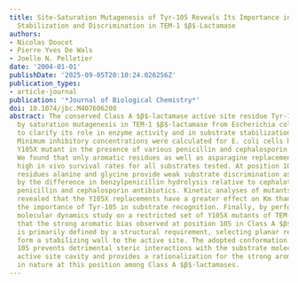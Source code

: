 ```yaml
---
title: Site-Saturation Mutagenesis of Tyr-105 Reveals Its Importance in Substrate
  Stabilization and Discrimination in TEM-1 $β$-Lactamase
authors:
- Nicolas Doucet
- Pierre Yves De Wals
- Joelle N. Pelletier
date: '2004-01-01'
publishDate: '2025-09-05T20:10:24.026256Z'
publication_types:
- article-journal
publication: '*Journal of Biological Chemistry*'
doi: 10.1074/jbc.M407606200
abstract: The conserved Class A $β$-lactamase active site residue Tyr-105 was substituted
  by saturation mutagenesis in TEM-1 $β$-lactamase from Escherichia coli in order
  to clarify its role in enzyme activity and in substrate stabilization and discrimination.
  Minimum inhibitory concentrations were calculated for E. coli cells harboring each
  Y105X mutant in the presence of various penicillin and cephalosporin antibiotics.
  We found that only aromatic residues as well as asparagine replacements conferred
  high in vivo survival rates for all substrates tested. At position 105, the small
  residues alanine and glycine provide weak substrate discrimination as evidenced
  by the difference in benzylpenicillin hydrolysis relative to cephalothin, two typical
  penicillin and cephalosporin antibiotics. Kinetic analyses of mutants of interest
  revealed that the Y105X replacements have a greater effect on Km than k cat, highlighting
  the importance of Tyr-105 in substrate recognition. Finally, by performing a short
  molecular dynamics study on a restricted set of Y105X mutants of TEM-1, we found
  that the strong aromatic bias observed at position 105 in Class A $β$-lactamases
  is primarily defined by a structural requirement, selecting planar residues that
  form a stabilizing wall to the active site. The adopted conformation of residue
  105 prevents detrimental steric interactions with the substrate molecule in the
  active site cavity and provides a rationalization for the strong aromatic bias found
  in nature at this position among Class A $β$-lactamases.
---
```

